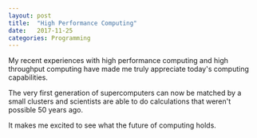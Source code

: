 ```yaml
---
layout: post
title:  "High Performance Computing"
date:   2017-11-25 
categories: Programming 
---
```

My recent experiences with high performance computing and high throughput computing have made me truly appreciate today's computing capabilities. 

The very first generation of supercomputers can now be matched by a small clusters and scientists are able to do calculations that weren't possible 50 years ago. 

It makes me excited to see what the future of computing holds.
